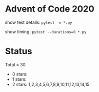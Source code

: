 Advent of Code 2020
===================

show test details:
```pytest -v *.py```

show timing:
```pytest --durations=0 *.py```

Status
======

Total = 30

- 0 stars: 
- 1 stars: 
- 2 stars: 1,2,3,4,5,6,7,8,9,10,11,12,13,14,15